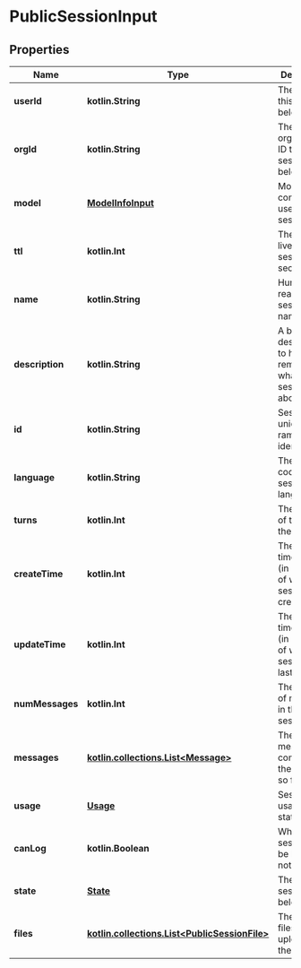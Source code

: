 
# PublicSessionInput

## Properties
| Name | Type | Description | Notes |
| ------------ | ------------- | ------------- | ------------- |
| **userId** | **kotlin.String** | The user ID this session belongs to. |  |
| **orgId** | **kotlin.String** | The organization ID this session belongs to. |  |
| **model** | [**ModelInfoInput**](ModelInfoInput.md) | Model configuration used in the session. |  |
| **ttl** | **kotlin.Int** | The time to live of the session in seconds. |  |
| **name** | **kotlin.String** | Human readable session name. |  |
| **description** | **kotlin.String** | A brief description to help users remember what the session is about. |  |
| **id** | **kotlin.String** | Session unique ramdom identifier. |  [optional] |
| **language** | **kotlin.String** | The iso-code of the session language. |  [optional] |
| **turns** | **kotlin.Int** | The number of turns in the session. |  [optional] |
| **createTime** | **kotlin.Int** | The Unix timestamp (in seconds) of when the session was created. |  [optional] |
| **updateTime** | **kotlin.Int** | The Unix timestamp (in seconds) of when the session was last updated. |  [optional] |
| **numMessages** | **kotlin.Int** | The number of messages in the session. |  [optional] |
| **messages** | [**kotlin.collections.List&lt;Message&gt;**](Message.md) | The list of messages comprising the session so far. |  [optional] |
| **usage** | [**Usage**](Usage.md) | Session usage statistics. |  [optional] |
| **canLog** | **kotlin.Boolean** | Whether the session can be logged or not. |  [optional] |
| **state** | [**State**](State.md) | The state the session belongs to. |  [optional] |
| **files** | [**kotlin.collections.List&lt;PublicSessionFile&gt;**](PublicSessionFile.md) | The list of files uploaded to the session. |  [optional] |



